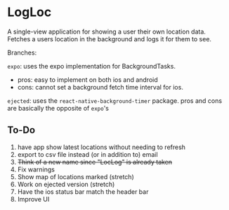 # LogLoc

A single-view application for showing a user their own location data. Fetches a users location in the background and logs it for them to see.

Branches:

`expo`: uses the expo implementation for BackgroundTasks.

- pros: easy to implement on both ios and android
- cons: cannot set a background fetch time interval for ios.

`ejected`: uses the `react-native-background-timer` package. pros and cons are basically the opposite of `expo`'s

## To-Do

1. have app show latest locations without needing to refresh
2. export to csv file instead (or in addition to) email
3. ~~Think of a new name since "LocLog" is already taken~~
4. Fix warnings
5. Show map of locations marked (stretch)
6. Work on ejected version (stretch)
7. Have the ios status bar match the header bar
8. Improve UI
